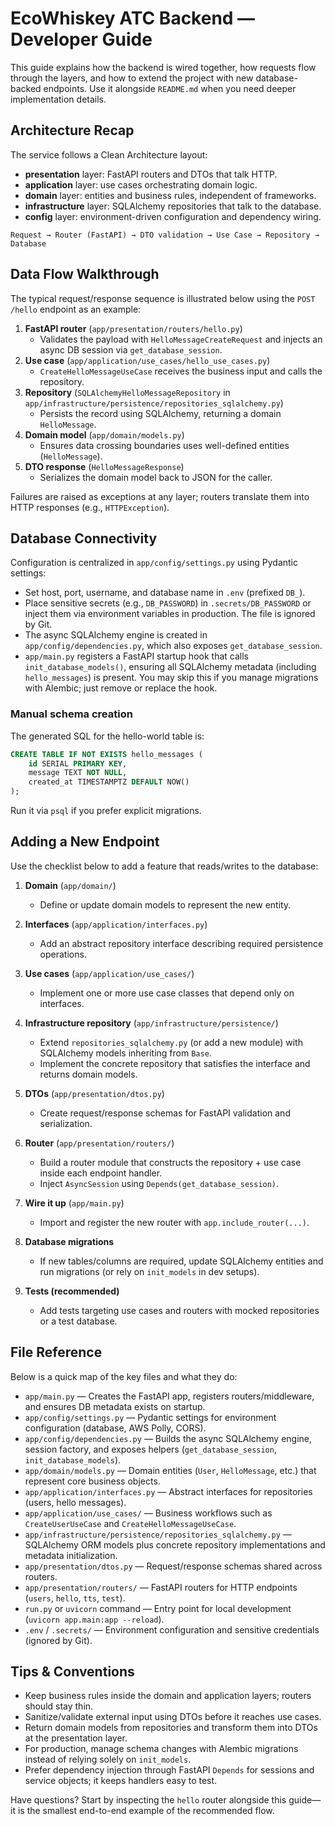 # EcoWhiskey ATC Backend — Developer Guide

This guide explains how the backend is wired together, how requests flow through the layers, and how to extend the project with new database-backed endpoints. Use it alongside `README.md` when you need deeper implementation details.

## Architecture Recap

The service follows a Clean Architecture layout:

- **presentation** layer: FastAPI routers and DTOs that talk HTTP.
- **application** layer: use cases orchestrating domain logic.
- **domain** layer: entities and business rules, independent of frameworks.
- **infrastructure** layer: SQLAlchemy repositories that talk to the database.
- **config** layer: environment-driven configuration and dependency wiring.

```
Request → Router (FastAPI) → DTO validation → Use Case → Repository → Database
```

## Data Flow Walkthrough

The typical request/response sequence is illustrated below using the `POST /hello` endpoint as an example:

1. **FastAPI router** (`app/presentation/routers/hello.py`)
   - Validates the payload with `HelloMessageCreateRequest` and injects an async DB session via `get_database_session`.
2. **Use case** (`app/application/use_cases/hello_use_cases.py`)
   - `CreateHelloMessageUseCase` receives the business input and calls the repository.
3. **Repository** (`SQLAlchemyHelloMessageRepository` in `app/infrastructure/persistence/repositories_sqlalchemy.py`)
   - Persists the record using SQLAlchemy, returning a domain `HelloMessage`.
4. **Domain model** (`app/domain/models.py`)
   - Ensures data crossing boundaries uses well-defined entities (`HelloMessage`).
5. **DTO response** (`HelloMessageResponse`)
   - Serializes the domain model back to JSON for the caller.

Failures are raised as exceptions at any layer; routers translate them into HTTP responses (e.g., `HTTPException`).

## Database Connectivity

Configuration is centralized in `app/config/settings.py` using Pydantic settings:

- Set host, port, username, and database name in `.env` (prefixed `DB_`).
- Place sensitive secrets (e.g., `DB_PASSWORD`) in `.secrets/DB_PASSWORD` or inject them via environment variables in production. The file is ignored by Git.
- The async SQLAlchemy engine is created in `app/config/dependencies.py`, which also exposes `get_database_session`.
- `app/main.py` registers a FastAPI startup hook that calls `init_database_models()`, ensuring all SQLAlchemy metadata (including `hello_messages`) is present. You may skip this if you manage migrations with Alembic; just remove or replace the hook.

### Manual schema creation

The generated SQL for the hello-world table is:

```sql
CREATE TABLE IF NOT EXISTS hello_messages (
    id SERIAL PRIMARY KEY,
    message TEXT NOT NULL,
    created_at TIMESTAMPTZ DEFAULT NOW()
);
```

Run it via `psql` if you prefer explicit migrations.

## Adding a New Endpoint

Use the checklist below to add a feature that reads/writes to the database:

1. **Domain** (`app/domain/`)
   - Define or update domain models to represent the new entity.

2. **Interfaces** (`app/application/interfaces.py`)
   - Add an abstract repository interface describing required persistence operations.

3. **Use cases** (`app/application/use_cases/`)
   - Implement one or more use case classes that depend only on interfaces.

4. **Infrastructure repository** (`app/infrastructure/persistence/`)
   - Extend `repositories_sqlalchemy.py` (or add a new module) with SQLAlchemy models inheriting from `Base`.
   - Implement the concrete repository that satisfies the interface and returns domain models.

5. **DTOs** (`app/presentation/dtos.py`)
   - Create request/response schemas for FastAPI validation and serialization.

6. **Router** (`app/presentation/routers/`)
   - Build a router module that constructs the repository + use case inside each endpoint handler.
   - Inject `AsyncSession` using `Depends(get_database_session)`.

7. **Wire it up** (`app/main.py`)
   - Import and register the new router with `app.include_router(...)`.

8. **Database migrations**
   - If new tables/columns are required, update SQLAlchemy entities and run migrations (or rely on `init_models` in dev setups).

9. **Tests (recommended)**
   - Add tests targeting use cases and routers with mocked repositories or a test database.

## File Reference

Below is a quick map of the key files and what they do:

- `app/main.py` — Creates the FastAPI app, registers routers/middleware, and ensures DB metadata exists on startup.
- `app/config/settings.py` — Pydantic settings for environment configuration (database, AWS Polly, CORS).
- `app/config/dependencies.py` — Builds the async SQLAlchemy engine, session factory, and exposes helpers (`get_database_session`, `init_database_models`).
- `app/domain/models.py` — Domain entities (`User`, `HelloMessage`, etc.) that represent core business objects.
- `app/application/interfaces.py` — Abstract interfaces for repositories (users, hello messages).
- `app/application/use_cases/` — Business workflows such as `CreateUserUseCase` and `CreateHelloMessageUseCase`.
- `app/infrastructure/persistence/repositories_sqlalchemy.py` — SQLAlchemy ORM models plus concrete repository implementations and metadata initialization.
- `app/presentation/dtos.py` — Request/response schemas shared across routers.
- `app/presentation/routers/` — FastAPI routers for HTTP endpoints (`users`, `hello`, `tts`, `test`).
- `run.py` or `uvicorn` command — Entry point for local development (`uvicorn app.main:app --reload`).
- `.env` / `.secrets/` — Environment configuration and sensitive credentials (ignored by Git).

## Tips & Conventions

- Keep business rules inside the domain and application layers; routers should stay thin.
- Sanitize/validate external input using DTOs before it reaches use cases.
- Return domain models from repositories and transform them into DTOs at the presentation layer.
- For production, manage schema changes with Alembic migrations instead of relying solely on `init_models`.
- Prefer dependency injection through FastAPI `Depends` for sessions and service objects; it keeps handlers easy to test.

Have questions? Start by inspecting the `hello` router alongside this guide—it is the smallest end-to-end example of the recommended flow.
